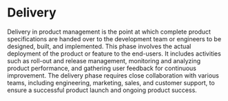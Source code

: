 # Delivery

Delivery in product management is the point at which complete product specifications are handed over to the development team or engineers to be designed, built, and implemented. This phase involves the actual deployment of the product or feature to the end-users. It includes activities such as roll-out and release management, monitoring and analyzing product performance, and gathering user feedback for continuous improvement. The delivery phase requires close collaboration with various teams, including engineering, marketing, sales, and customer support, to ensure a successful product launch and ongoing product success.
